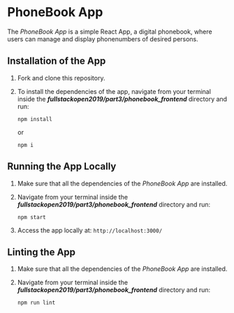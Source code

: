 # PhoneBook App

The *PhoneBook App* is a simple React App, a digital phonebook, where users can manage and display phonenumbers of desired persons.

## Installation of the App

1. Fork and clone this repository.

2. To install the dependencies of the app, navigate from your terminal inside the ***fullstackopen2019/part3/phonebook_frontend*** directory and run:

    ```
    npm install
    ```

    or

    ```
    npm i
    ```

## Running the App Locally

1. Make sure that all the dependencies of the *PhoneBook App* are installed.

2. Navigate from your terminal inside the ***fullstackopen2019/part3/phonebook_frontend*** directory and run:

    ```
    npm start
    ```
3. Access the app locally at: ```http://localhost:3000/```

## Linting the App

1. Make sure that all the dependencies of the *PhoneBook App* are installed.

2. Navigate from your terminal inside the ***fullstackopen2019/part3/phonebook_frontend*** directory and run:

    ```
    npm run lint
    ```